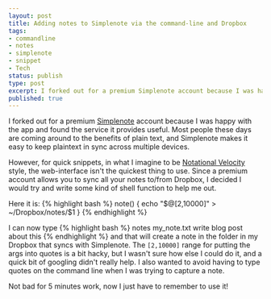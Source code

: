 ```yaml
---
layout: post
title: Adding notes to Simplenote via the command-line and Dropbox 
tags:
- commandline
- notes
- simplenote
- snippet
- Tech
status: publish
type: post
excerpt: I forked out for a premium Simplenote account because I was happy with the app and found the service it provides useful. However, for quick snippets the web-interface isn't the quickest thing to use, so I decided to try and write some kind of shell function to let me capture notes from the terminal.
published: true
---
```


I forked out for a premium [Simplenote][1] account because I was happy with the app and found the service it provides useful. Most people these days are coming around to the benefits of plain text, and Simplenote makes it easy to keep plaintext in sync across multiple devices.

However, for quick snippets, in what I imagine to be [Notational Velocity][2] style, the web-interface isn't the quickest thing to use. Since a premium account allows you to sync all your notes to/from Dropbox, I decided I would try and write some kind of shell function to help me out.

Here it is:
{% highlight bash %}
    note() {
        echo "$@[2,10000]" > ~/Dropbox/notes/$1
    }
{% endhighlight %}
    
I can now type
{% highlight bash %}
    notes my_note.txt write blog post about this 
{% endhighlight %}
and that will create a note in the folder in my Dropbox that syncs with Simplenote. The `[2,10000]` range for putting the args into quotes is a bit hacky, but I wasn't sure how else I could do it, and a quick bit of googling didn't really help. I also wanted to avoid having to type quotes on the command line when I was trying to capture a note.</p> 
Not bad for 5 minutes work, now I just have to remember to use it!

 [1]: http://simplenoteapp.com/
 [2]: http://notational.net/
